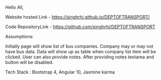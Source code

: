 
Hello All,


Website hosted Link - https://singhrhi.github.io/DEPTOFTRANSPORT/

Code RepositoryLink - https://github.com/singhrhi/DEPTOFTRANSPORT

Assumptions:

Initially page will show list of bus companies. Company may or may not have bus data.
Data will show up as table when company list item will be clicked. User can also provide notes.
After providing notes textarea and button will be disabled.

Tech Stack : Bootstrap 4, Angular 10, Jasmine karma

